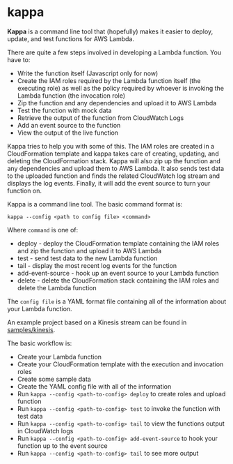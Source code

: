 kappa
=====

**Kappa** is a command line tool that (hopefully) makes it easier to
deploy, update, and test functions for AWS Lambda.

There are quite a few steps involved in developing a Lambda function.
You have to:

* Write the function itself (Javascript only for now)
* Create the IAM roles required by the Lambda function itself (the executing
role) as well as the policy required by whoever is invoking the Lambda
function (the invocation role)
* Zip the function and any dependencies and upload it to AWS Lambda
* Test the function with mock data
* Retrieve the output of the function from CloudWatch Logs
* Add an event source to the function
* View the output of the live function

Kappa tries to help you with some of this.  The IAM roles are created
in a CloudFormation template and kappa takes care of creating, updating, and
deleting the CloudFormation stack.  Kappa will also zip up the function and
any dependencies and upload them to AWS Lambda.  It also sends test data
to the uploaded function and finds the related CloudWatch log stream and
displays the log events.  Finally, it will add the event source to turn
your function on.

Kappa is a command line tool.  The basic command format is:

    kappa --config <path to config file> <command>

Where ``command`` is one of:

* deploy - deploy the CloudFormation template containing the IAM roles and zip the function and upload it to AWS Lambda
* test - send test data to the new Lambda function
* tail - display the most recent log events for the function
* add-event-source - hook up an event source to your Lambda function
* delete - delete the CloudFormation stack containing the IAM roles and delete the Lambda function

The ``config file`` is a YAML format file containing all of the information
about your Lambda function.

An example project based on a Kinesis stream can be found in
[samples/kinesis](https://github.com/garnaat/kappa/tree/develop/samples/kinesis).

The basic workflow is:

* Create your Lambda function
* Create your CloudFormation template with the execution and invocation roles
* Create some sample data
* Create the YAML config file with all of the information
* Run ``kappa --config <path-to-config> deploy`` to create roles and upload function
* Run ``kappa --config <path-to-config> test`` to invoke the function with test data
* Run ``kappa --config <path-to-config> tail`` to view the functions output in CloudWatch logs
* Run ``kappa --config <path-to-config> add-event-source`` to hook your function up to the event source
* Run ``kappa --config <path-to-config> tail`` to see more output

